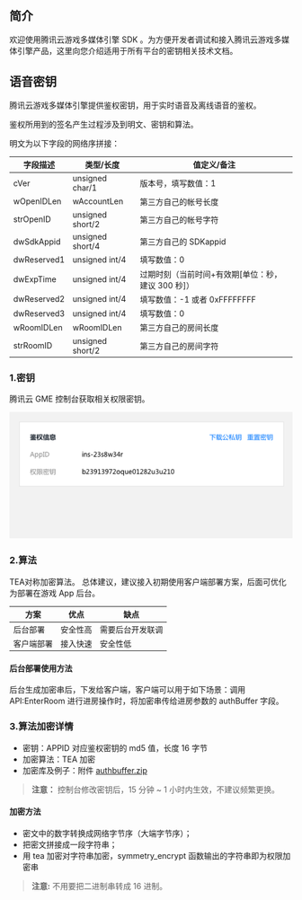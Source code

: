 ## 简介

欢迎使用腾讯云游戏多媒体引擎 SDK 。为方便开发者调试和接入腾讯云游戏多媒体引擎产品，这里向您介绍适用于所有平台的密钥相关技术文档。

## 语音密钥
腾讯云游戏多媒体引擎提供鉴权密钥，用于实时语音及离线语音的鉴权。

鉴权所用到的签名产生过程涉及到明文、密钥和算法。

明文为以下字段的网络序拼接：


|字段描述    		| 类型/长度			| 值定义/备注|
| ---------------- |-------------------|--------------|
| cVer				|unsigned char/1	|版本号，填写数值：1		|
| wOpenIDLen		|wAccountLen	|第三方自己的帐号长度	|
| strOpenID			|unsigned short/2		|第三方自己的帐号字符	|
| dwSdkAppid		|unsigned short/4	|第三方自己的 SDKappid		|
| dwReserved1		|unsigned int/4		|填写数值：0				|
| dwExpTime		|unsigned int/4		|过期时刻（当前时间+有效期[单位：秒，建议 300 秒]）|
| dwReserved2		|unsigned int/4		|填写数值：-1 或者 0xFFFFFFFF|
| dwReserved3		|unsigned int/4		|填写数值：0				|
| wRoomIDLen		|wRoomIDLen	|第三方自己的房间长度				|
| strRoomID			|unsigned short/2		|第三方自己的房间字符				|

### 1.密钥
腾讯云 GME 控制台获取相关权限密钥。

![image](Image/j10.png)

### 2.算法
TEA对称加密算法。
总体建议，建议接入初期使用客户端部署方案，后面可优化为部署在游戏 App 后台。

|方案       		| 优点        		| 缺点																																|
| ------------- |-------------|-------------| 
| 后台部署    		|安全性高	|需要后台开发联调|
| 客户端部署      	|接入快速	|安全性低|


#### 后台部署使用方法
后台生成加密串后，下发给客户端，客户端可以用于如下场景：调用 API:EnterRoom 进行进房操作时，将加密串传给进房参数的 authBuffer 字段。




### 3.算法加密详情
- 密钥：APPID 对应鉴权密钥的 md5 值，长度 16 字节
- 加密算法：TEA 加密
- 加密库及例子：附件 [authbuffer.zip](https://main.qcloudimg.com/raw/c8be793e20c85114499f52e0f8c29190.zip)

>**注意：**
> 控制台修改密钥后，15 分钟 ~ 1 小时内生效，不建议频繁更换。


#### 加密方法	
- 密文中的数字转换成网络字节序（大端字节序）；
- 把密文拼接成一段字符串；
- 用 tea 加密对字符串加密，symmetry_encrypt 函数输出的字符串即为权限加密串

>**注意:**
>不用要把二进制串转成 16 进制。


